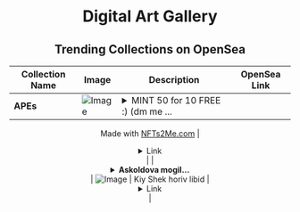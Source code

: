 <div align="center">

# Digital Art Gallery

## Trending Collections on OpenSea

| Collection Name                       | Image                                                                                     | Description                       | OpenSea Link                                                                                          |
|---------------------------------------|-------------------------------------------------------------------------------------------|-----------------------------------|--------------------------------------------------------------------------------------------------------|
| **APEs** | ![Image](https://i.seadn.io/s/raw/files/e736846f0cd8d89101ba058345e0c5eb.png?w=500&auto=format?w=200&auto=format) | <details><summary>MINT 50 for 10 FREE :) (dm me ...</summary>MINT 50 for 10 FREE :) (dm me on X with your addy)

Made with [NFTs2Me.com](https://nfts2me.com/)</details> | <details><summary>Link</summary>[APEs](https://opensea.io/collection/apes-124)</details> |
| **<details><summary>Askoldova mogil...</summary>Askoldova mogila</details>** | ![Image](https://i.seadn.io/s/raw/files/28f8a0bf8d6ac2e24ed635e71806d637.jpg?w=500&auto=format?w=200&auto=format) | Kiy Shek horiv libid | <details><summary>Link</summary>[Askoldova mogila](https://opensea.io/collection/askoldova-mogila)</details> |

</div>
